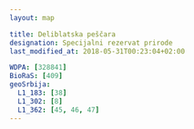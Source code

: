 ```yaml
---
layout: map

title: Deliblatska peščara
designation: Specijalni rezervat prirode
last_modified_at: 2018-05-31T00:23:04+02:00

WDPA: [328841]
BioRaS: [409]
geoSrbija:
  L1_183: [38]
  L1_302: [8]
  L1_362: [45, 46, 47]
---
```

